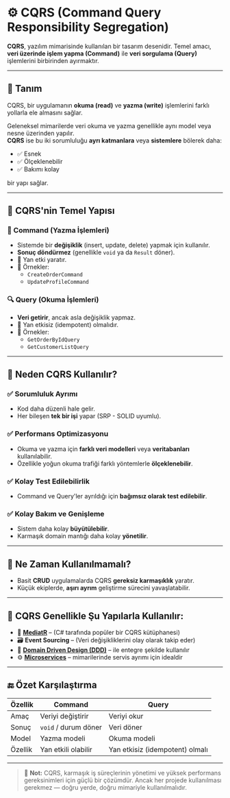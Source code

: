 # ⚙️ CQRS (Command Query Responsibility Segregation)

**CQRS**, yazılım mimarisinde kullanılan bir tasarım desenidir. Temel amacı, **veri üzerinde işlem yapma (Command)** ile **veri sorgulama (Query)** işlemlerini birbirinden ayırmaktır.

---

## 📖 Tanım

CQRS, bir uygulamanın **okuma (read)** ve **yazma (write)** işlemlerini farklı yollarla ele almasını sağlar.

Geleneksel mimarilerde veri okuma ve yazma genellikle aynı model veya nesne üzerinden yapılır.  
**CQRS** ise bu iki sorumluluğu **ayrı katmanlara** veya **sistemlere** bölerek daha:

- ✅ Esnek  
- ✅ Ölçeklenebilir  
- ✅ Bakımı kolay  

bir yapı sağlar.

---

## 🔄 CQRS'nin Temel Yapısı

### 🔧 Command (Yazma İşlemleri)
- Sistemde bir **değişiklik** (insert, update, delete) yapmak için kullanılır.
- **Sonuç döndürmez** (genellikle `void` ya da `Result` döner).
- 🧪 Yan etki yaratır.
- 📌 Örnekler:
  - `CreateOrderCommand`
  - `UpdateProfileCommand`

### 🔍 Query (Okuma İşlemleri)
- **Veri getirir**, ancak asla değişiklik yapmaz.
- 🌱 Yan etkisiz (idempotent) olmalıdır.
- 📌 Örnekler:
  - `GetOrderByIdQuery`
  - `GetCustomerListQuery`

---

## 🧠 Neden CQRS Kullanılır?

### ✅ Sorumluluk Ayrımı
- Kod daha düzenli hale gelir.
- Her bileşen **tek bir işi** yapar (SRP - SOLID uyumlu).

### ✅ Performans Optimizasyonu
- Okuma ve yazma için **farklı veri modelleri** veya **veritabanları** kullanılabilir.
- Özellikle yoğun okuma trafiği farklı yöntemlerle **ölçeklenebilir**.

### ✅ Kolay Test Edilebilirlik
- Command ve Query'ler ayrıldığı için **bağımsız olarak test edilebilir**.

### ✅ Kolay Bakım ve Genişleme
- Sistem daha kolay **büyütülebilir**.
- Karmaşık domain mantığı daha kolay **yönetilir**.

---

## 🚫 Ne Zaman Kullanılmamalı?

- Basit **CRUD** uygulamalarda CQRS **gereksiz karmaşıklık** yaratır.
- Küçük ekiplerde, **aşırı ayrım** geliştirme sürecini yavaşlatabilir.

---

## 🧰 CQRS Genellikle Şu Yapılarla Kullanılır:

- 🔄 **[MediatR](https://github.com/tunahankilic48/DICTIONARY-SOZLUK/blob/main/T%C3%9CRK%C3%87E/MediatRPattern.md)** – (C# tarafında popüler bir CQRS kütüphanesi)
- 🗃️ **Event Sourcing** – (Veri değişikliklerini olay olarak takip eder)
- 🧠 **[Domain Driven Design (DDD)](https://github.com/tunahankilic48/DICTIONARY-SOZLUK/blob/main/T%C3%9CRK%C3%87E/DomainDrivenDesign.md)** – ile entegre şekilde kullanılır
- ⚙️ **[Microservices](https://github.com/tunahankilic48/DICTIONARY-SOZLUK/blob/main/T%C3%9CRK%C3%87E/MikroservisMimarisi.md)** – mimarilerinde servis ayrımı için idealdir

---

## 🔚 Özet Karşılaştırma

| Özellik     | Command                   | Query                        |
|-------------|----------------------------|-------------------------------|
| Amaç        | Veriyi değiştirir          | Veriyi okur                   |
| Sonuç       | `void` / durum döner       | Veri döner                    |
| Model       | Yazma modeli               | Okuma modeli                  |
| Özellik     | Yan etkili olabilir        | Yan etkisiz (idempotent) olmalı |

---

> 🧩 **Not:** CQRS, karmaşık iş süreçlerinin yönetimi ve yüksek performans gereksinimleri için güçlü bir çözümdür. Ancak her projede kullanılması gerekmez — doğru yerde, doğru mimariyle kullanılmalıdır.
